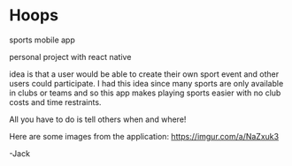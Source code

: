 # Hoops
sports mobile app

personal project with react native

idea is that a user would be able to create their own sport event and other users could participate. 
I had this idea since many sports are only available in clubs or teams and so this app makes playing sports easier with no club costs and time restraints. 

All you have to do is tell others when and where!

Here are some images from the application:
https://imgur.com/a/NaZxuk3

-Jack
